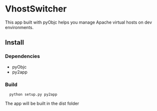 # VhostSwitcher
This app built with pyObjc helps you manage Apache virtual hosts on dev environments.

## Install

### Dependencies

- pyObjc
- py2app

### Build
```
  python setup.py py2app
```

The app will be built in the dist folder
